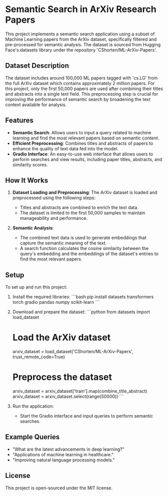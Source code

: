 
# Semantic Search in ArXiv Research Papers

This project implements a semantic search application using a subset of Machine Learning papers from the ArXiv dataset, specifically filtered and pre-processed for semantic analysis. The dataset is sourced from Hugging Face's datasets library under the repository 'CShorten/ML-ArXiv-Papers'.

## Dataset Description

The dataset includes around 100,000 ML papers tagged with 'cs.LG' from the full ArXiv dataset which contains approximately 2 million papers. For this project, only the first 50,000 papers are used after combining their titles and abstracts into a single text field. This preprocessing step is crucial for improving the performance of semantic search by broadening the text context available for analysis.

## Features

- **Semantic Search**: Allows users to input a query related to machine learning and find the most relevant papers based on semantic content.
- **Efficient Preprocessing**: Combines titles and abstracts of papers to enhance the quality of text data fed into the model.
- **Gradio Interface**: An easy-to-use web interface that allows users to perform searches and view results, including paper titles, abstracts, and similarity scores.

## How It Works

1. **Dataset Loading and Preprocessing**: The ArXiv dataset is loaded and preprocessed using the following steps:
   - Titles and abstracts are combined to enrich the text data.
   - The dataset is limited to the first 50,000 samples to maintain manageability and performance.

2. **Semantic Analysis**:
   - The combined text data is used to generate embeddings that capture the semantic meaning of the text.
   - A search function calculates the cosine similarity between the query's embedding and the embeddings of the dataset's entries to find the most relevant papers.

## Setup

To set up and run this project:

1. Install the required libraries:
   \```bash
   pip install datasets transformers torch gradio pandas numpy scikit-learn
   \```

2. Download and prepare the dataset:
   \```python
   from datasets import load_dataset

   # Load the ArXiv dataset
   arxiv_dataset = load_dataset('CShorten/ML-ArXiv-Papers', trust_remote_code=True)

   # Preprocess the dataset
   arxiv_dataset = arxiv_dataset['train'].map(combine_title_abstract)
   arxiv_dataset = arxiv_dataset.select(range(50000))
   \```

3. Run the application:
   - Start the Gradio interface and input queries to perform semantic searches.

## Example Queries

- "What are the latest advancements in deep learning?"
- "Applications of machine learning in healthcare."
- "Improving natural language processing models."

## License

This project is open-sourced under the MIT license.
